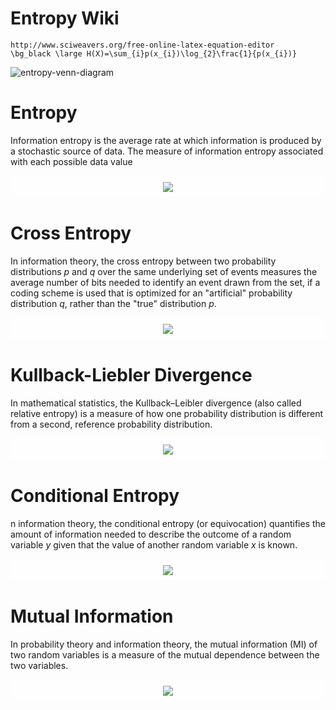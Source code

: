 # Entropy Wiki

    http://www.sciweavers.org/free-online-latex-equation-editor
    \bg_black \large H(X)=\sum_{i}p(x_{i})\log_{2}\frac{1}{p(x_{i})}

![entropy-venn-diagram](https://upload.wikimedia.org/wikipedia/commons/thumb/5/5d/VennInfo3Var.svg/256px-VennInfo3Var.svg.png)


# Entropy

Information entropy is the average rate at which information is produced by a stochastic source of data. The measure of information entropy associated with each possible data value

<div style="background-color:rgba(255, 255, 255, 0.8); text-align:center; vertical-align: middle; padding:10px 0;">
<img src="http://www.sciweavers.org/upload/Tex2Img_1544155454/eqn.png" />
 </div>

 
# Cross Entropy

In information theory, the cross entropy between two probability distributions *p* and *q* over the same underlying set of events measures the average number of bits needed to identify an event drawn from the set, if a coding scheme is used that is optimized for an "artificial" probability distribution *q*, rather than the "true" distribution *p*.

<div style="background-color:rgba(255, 255, 255, 0.8); text-align:center; vertical-align: middle; padding:10px 0;">
<img src="http://www.sciweavers.org/upload/Tex2Img_1544155803/eqn.png" />
</div>

# Kullback-Liebler Divergence

In mathematical statistics, the Kullback–Leibler divergence (also called relative entropy) is a measure of how one probability distribution is different from a second, reference probability distribution.

<div style="background-color:rgba(255, 255, 255, 0.8); text-align:center; vertical-align: middle; padding:10px 0;">
<img src="http://www.sciweavers.org/upload/Tex2Img_1544155866/eqn.png" />
 </div>

# Conditional Entropy

n information theory, the conditional entropy (or equivocation) quantifies the amount of information needed to describe the outcome of a random variable *y* given that the value of another random variable *x* is known.

<div style="background-color:rgba(255, 255, 255, 0.8); text-align:center; vertical-align: middle; padding:10px 0;">
<img src="http://www.sciweavers.org/upload/Tex2Img_1544155968/eqn.png" />
 </div>

# Mutual Information

In probability theory and information theory, the mutual information (MI) of two random variables is a measure of the mutual dependence between the two variables.

<div style="background-color:rgba(255, 255, 255, 0.8); text-align:center; vertical-align: middle; padding:10px 0;">
<img src="http://www.sciweavers.org/upload/Tex2Img_1544156025/eqn.png" />
 </div>


